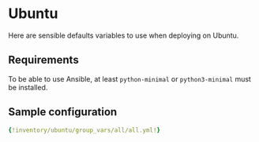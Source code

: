 # Ubuntu

Here are sensible defaults variables to use when deploying on Ubuntu.

## Requirements

To be able to use Ansible, at least `python-minimal` or `python3-minimal`
must be installed.

## Sample configuration

```yaml
{!inventory/ubuntu/group_vars/all/all.yml!}
```
